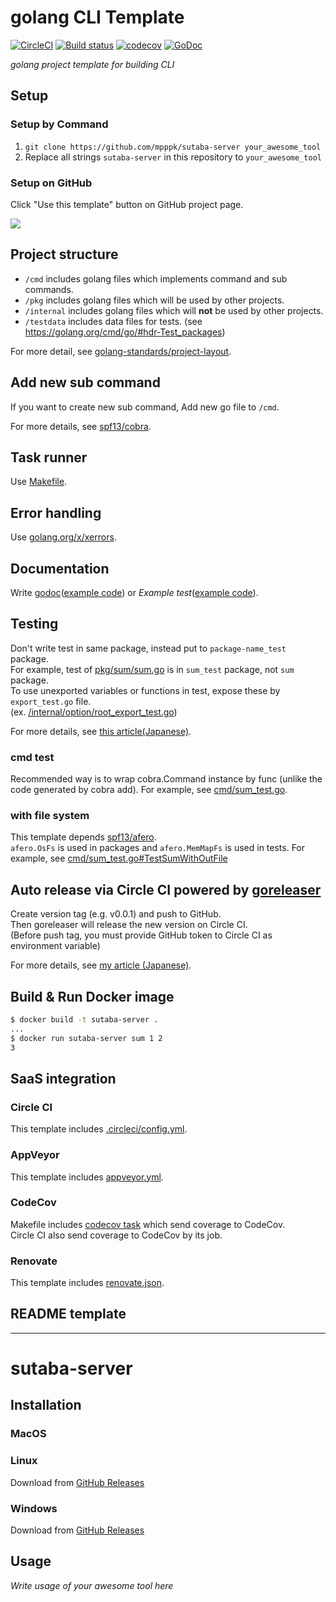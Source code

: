 # golang CLI Template
[![CircleCI](https://circleci.com/gh/mpppk/sutaba-server.svg?style=svg)](https://circleci.com/gh/mpppk/sutaba-server)
[![Build status](https://ci.appveyor.com/api/projects/status/qv1fyq6fm8ni4cne?svg=true)](https://ci.appveyor.com/project/mpppk/sutaba-server)
[![codecov](https://codecov.io/gh/mpppk/sutaba-server/branch/master/graph/badge.svg)](https://codecov.io/gh/mpppk/sutaba-server)
[![GoDoc](https://godoc.org/github.com/mpppk/sutaba-server?status.svg)](https://godoc.org/github.com/mpppk/sutaba-server)

*golang project template for building CLI*

## Setup
### Setup by Command
1. `git clone https://github.com/mpppk/sutaba-server your_awesome_tool`
1. Replace all strings `sutaba-server` in this repository to `your_awesome_tool`

### Setup on GitHub
Click "Use this template" button on GitHub project page.

![](https://github.com/mpppk/sutaba-server/wiki/images/template-button.png)

## Project structure
* `/cmd` includes golang files which implements command and sub commands.
* `/pkg` includes golang files which will be used by other projects.
* `/internal` includes golang files which will **not** be used by other projects.
* `/testdata` includes data files for tests. (see https://golang.org/cmd/go/#hdr-Test_packages)

For more detail, see [golang-standards/project-layout](https://github.com/golang-standards/project-layout).

## Add new sub command
If you want to create new sub command, Add new go file to `/cmd`.

For more details, see [spf13/cobra](https://github.com/spf13/cobra).

## Task runner
Use [Makefile](https://github.com/mpppk/sutaba-server/blob/master/Makefile).

## Error handling
Use [golang.org/x/xerrors](https://godoc.org/golang.org/x/xerrors).

## Documentation
Write [godoc](https://blog.golang.org/godoc-documenting-go-code)([example code](https://github.com/mpppk/sutaba-server/blob/master/pkg/sum/sum.go#L9))
 or *Example test*([example code](https://github.com/mpppk/sutaba-server/blob/master/pkg/sum/sum_test.go#L13-L18https://github.com/mpppk/sutaba-server/blob/master/pkg/sum/sum_test.go#L13-L18)).

## Testing
Don't write test in same package, instead put to `package-name_test` package.  
For example, test of [pkg/sum/sum.go](https://github.com/mpppk/sutaba-server/blob/master/pkg/sum/sum_test.go) is in `sum_test` package, not `sum` package.  
To use unexported variables or functions in test, expose these by `export_test.go` file.  
(ex. [/internal/option/root_export_test.go](https://github.com/mpppk/sutaba-server/blob/master/internal/option/root_export_test.go))

For more details, see [this article(Japanese)](https://tech.mercari.com/entry/2018/08/08/080000).

### cmd test
Recommended way is to wrap cobra.Command instance by func (unlike the code generated by cobra add).
For example, see [cmd/sum_test.go](https://github.com/mpppk/sutaba-server/blob/master/cmd/sum_test.go).

### with file system
This template depends [spf13/afero](https://github.com/spf13/afero).  
`afero.OsFs` is used in packages and `afero.MemMapFs` is used in tests.
For example, see [cmd/sum_test.go#TestSumWithOutFile](https://github.com/mpppk/sutaba-server/blob/master/cmd/sum_test.go)

## Auto release via Circle CI powered by [goreleaser](https://github.com/goreleaser/goreleaser)
Create version tag (e.g. v0.0.1) and push to GitHub.  
Then goreleaser will release the new version on Circle CI.  
(Before push tag, you must provide GitHub token to Circle CI as environment variable)

For more details, see [my article (Japanese)](https://qiita.com/mpppk/items/ab328356ca14938a1208).

## Build & Run Docker image

```bash
$ docker build -t sutaba-server .
...
$ docker run sutaba-server sum 1 2
3
```

## SaaS integration
### Circle CI
This template includes [.circleci/config.yml](https://github.com/mpppk/sutaba-server/blob/master/.circleci/config.yml).

### AppVeyor
This template includes [appveyor.yml](https://github.com/mpppk/sutaba-server/blob/master/appveyor.yml).

### CodeCov
Makefile includes [codecov task](https://github.com/mpppk/sutaba-server/blob/master/Makefile) which send coverage to CodeCov.  
Circle CI also send coverage to CodeCov by its job.

### Renovate
This template includes [renovate.json](https://github.com/mpppk/sutaba-server/blob/master/renovate.json).

## README template

--------

# sutaba-server

## Installation

### MacOS

### Linux
Download from [GitHub Releases](https://github.com/mpppk/sutaba-server/releases)

### Windows
Download from [GitHub Releases](https://github.com/mpppk/sutaba-server/releases)

## Usage

*Write usage of your awesome tool here*

